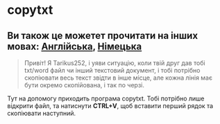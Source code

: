 # copytxt

## Ви також це можетет прочитати на інших мовах: [Англійська](https://github.com/Tarikus252/copytxt/blob/main/README.md), [Німецька](https://github.com/Tarikus252/copytxt/blob/main/readme.de.md)

>Привіт! Я Tarikus252, і уяви ситуацію, коли твій друг дав тобі txt/word файл чи інший текстовий документ, і тобі потрібно скопіювати весь текст звідти в інше місце, але кожна лінія має бути окремо скопійована, і так по черзі.

Тут на допомогу приходить програма copytxt. Тобі потрібно лише відкрити файл, та натиснути **CTRL+V**, щоб вставити перший рядок та скопіювати наступний.
